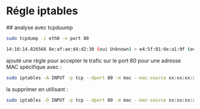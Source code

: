 # Régle iptables

## analyse avec tcpduump

```bash
sudo tcpdump -i eth0 -e port 80 
```

```bash
14:16:14.826568 8e:af:ae:d4:d2:30 (oui Unknown) > e4:5f:01:6e:a1:9f (oui Unknown), ethertype IPv4 (0x0800), length 66: 192.168.0.181.59098 > 192.168.0.35.http: Flags [.], ack 1405, win 110, options [nop,nop,TS val 2712307686 ecr 4092940861], length 0
```
ajouté une règle pour accepter le trafic sur le port 80 pour une adresse MAC spécifique avec :

```bash
sudo iptables -A INPUT -p tcp --dport 80 -m mac --mac-source xx:xx:xx:xx:xx:xx -j ACCEPT
```

la supprimer en utilisant :

```bash
sudo iptables -D INPUT -p tcp --dport 80 -m mac --mac-source xx:xx:xx:xx:xx:xx -j ACCEPT
```
